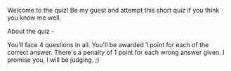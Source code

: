 Welcome to the quiz!
Be my guest and attempt this short quiz if you think you know me well.

About the quiz - 

You'll face 4 questions in all.
You'll be awarded 1 point for each of the correct answer.
There's a penalty of 1 point for each wrong answer given. 
I promise you, I will be judging. ;)

